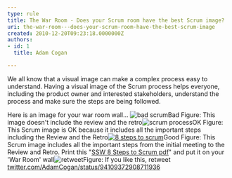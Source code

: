```yaml
---
type: rule
title: The War Room - Does your Scrum room have the best Scrum image?
uri: the-war-room---does-your-scrum-room-have-the-best-scrum-image
created: 2010-12-20T09:23:18.0000000Z
authors:
- id: 1
  title: Adam Cogan

---
```


 ​​We all know that a visual image can make a complex process easy to understand. Having a visual image of the Scrum process helps everyone, including the product owner and interested stakeholders, understand the process and make sure the steps are being followed. 

Here is an image for your war room wall...  ![bad scrum](/Management/RulesToBetterScrumUsingTFS/PublishingImages/SCRUMImage-bad02.jpg)Bad Figure: This image doesn't include the review and the retro![scrum process](/Management/RulesToBetterScrumUsingTFS/PublishingImages/SCRUMImage-good.jpg)OK Figure: This Scrum image is OK because it includes all the important steps including the Review and the Retro[![8 steps to scrum](/Management/RulesToBetterScrumUsingTFS/PublishingImages/8Steps_preview.jpg)](/Management/RulesToBetterScrumUsingTFS/Documents/8StepstoScrum.pdf)Good Figure: This Scrum image includes all the important steps from the initial meeting to the Review and Retro. Print this "[SSW 8 Steps to Scrum pdf](/Management/RulesToBetterScrumUsingTFS/Documents/8StepstoScrum.pdf)" and put it on your 'War Room' wall![retweet](/Management/RulesToBetterScrumUsingTFS/PublishingImages/scrum-twitter.jpg)Figure: If you like this, retweet ​ <br>      [t​witter.com/AdamCogan/status/94109372908711936](https&#58;//twitter.com/AdamCogan/status/94109372908711936)
